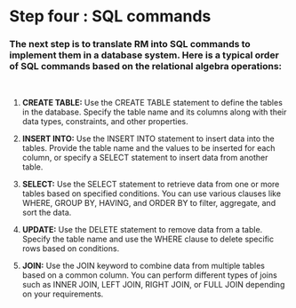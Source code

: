 # Step four : SQL commands 

### The next step is to translate RM into SQL commands to implement them in a database system. Here is a typical order of SQL commands based on the relational algebra operations:

<br>

1. <b> CREATE TABLE:</b> Use the CREATE TABLE statement to define the tables in the database. Specify the table name and its columns along with their data types, constraints, and other properties.

2. <b>INSERT INTO:</b> Use the INSERT INTO statement to insert data into the tables. Provide the table name and the values to be inserted for each column, or specify a SELECT statement to insert data from another table.

3. <b>SELECT:</b>  Use the SELECT statement to retrieve data from one or more tables based on specified conditions. You can use various clauses like WHERE, GROUP BY, HAVING, and ORDER BY to filter, aggregate, and sort the data.

4. <b>UPDATE:</b> Use the DELETE statement to remove data from a table. Specify the table name and use the WHERE clause to delete specific rows based on conditions.

5. <b>JOIN:</b> Use the JOIN keyword to combine data from multiple tables based on a common column. You can perform different types of joins such as INNER JOIN, LEFT JOIN, RIGHT JOIN, or FULL JOIN depending on your requirements.



